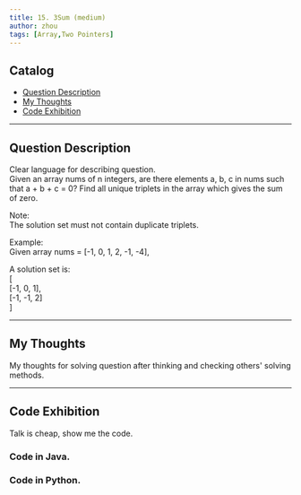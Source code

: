 ```yaml
---
title: 15. 3Sum (medium)                  
author: zhou      
tags: [Array,Two Pointers]          
---
```


       

## Catalog  
+ [Question Description](#partI)
+ [My Thoughts](#partII)
+ [Code Exhibition](#partIII)

----------------------------------

## Question Description
Clear language for describing question.    
Given an array nums of n integers, are there elements a, b, c in nums such that a + b + c = 0? Find all unique triplets in the array which gives the sum of zero.      

Note:     
The solution set must not contain duplicate triplets.     

Example:     
Given array nums = [-1, 0, 1, 2, -1, -4],       

A solution set is:     
[   
  [-1, 0, 1],   
  [-1, -1, 2]   
]    


----------------------------------

## My Thoughts
My thoughts for solving question after thinking and checking others' solving methods.        








----------------------------------

## Code Exhibition
Talk is cheap, show me the code.    
### Code in Java.     



### Code in Python.   




